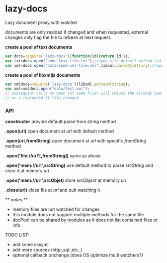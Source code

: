 # lazy-docs
Lazy document proxy with watcher

documents are only reaload if changed and when requested, external changes only flag the file to refresh at next request.

**create a pool of text documents**
```javascript
var docs=require('lazy-docs')(function(id){return id;});
var txt=docs.open("some-text-file.txt");//open with default method (id)
var xml=docs.open("data/some-xml-file.xml",libxml.parseXmlString);//open with alternative method
```
**create a pool of libxmljs documents**
```javascript
var xmldocs=require('lazy-docs')(libxml.parseXmlString);
var xml=xmldocs.open("data/test.xml");
// subsequent calls to open (of same file) will return the already opened file
// or a realoaded if file changed
```
### API ###

**constructor**
provide default parse from string method

**.open(url)**
open document at *url* with default method

**.open(url,fromString)**
open document at *url* with specific *fromString* method

**.open('file://url'[,fromString])**
same as above

**.open('mem://url',srcString)**
use default method to parse *srcString* and store it at memory *url*

**.open('mem://url',srcObjet)**
store *srcObject* at memory *url*

**.close(url)**
close file at *url* and quit watching it

** *notes* **
- memory files are not watched for changes
- this module does not support multiple methods for the same file
- docPool can be shared by modules as it does not list contained files or info

TODO LIST:

- add some assync
- add more sources (http:,sql:,etc..)
- optional callback onchange (does OS optimize multi watchers?)

